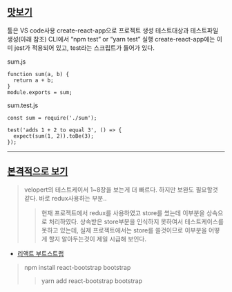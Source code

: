 ## [맛보기](https://wkdtjsgur100.github.io/react=jest/)
툴은 VS code사용
create-react-app으로 프로젝트 생성
테스트대상과 테스트파일 생성(아래 참조)
CLI에서 “npm test” or “yarn test” 실행
create-react-app에는 이미 jest가 적용되어 있고, test라는 스크립트가 들어가 있다.

sum.js
```
function sum(a, b) {
  return a + b;
}
module.exports = sum;
```

sum.test.js
```
const sum = require('./sum');

test('adds 1 + 2 to equal 3', () => {
  expect(sum(1, 2)).toBe(3);
});
```

---

## [본격적으로 보기](https://velog.io/@velopert/react-testing)
> velopert의 테스트케이서 1~8장을 보는게 더 빠르다. 하지만 보완도 필요할것 같다. 바로 redux사용하는 부분..
>> 현재 프로젝트에서 redux를 사용하였고 store를 썼는데 이부분을 상속으로 처리하였다. 상속받은 store부분을 인식하지 못하여서 테스트케이스를 못하고 있는데, 실제 프로젝트에서는 store를 쓸것이므로 이부분을 어떻게 할지 알아두는것이 제일 시급해 보인다.

* [리액트 부트스트랩](https://react-bootstrap.netlify.com/)
> npm install react-bootstrap bootstrap 
>> yarn add react-bootstrap bootstrap 